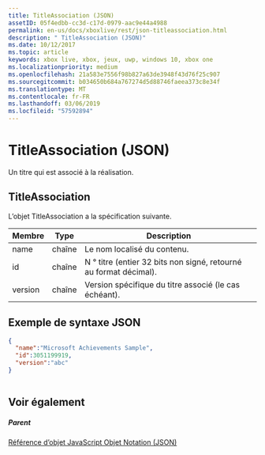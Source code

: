 ```yaml
---
title: TitleAssociation (JSON)
assetID: 05f4edbb-cc3d-c17d-0979-aac9e44a4988
permalink: en-us/docs/xboxlive/rest/json-titleassociation.html
description: " TitleAssociation (JSON)"
ms.date: 10/12/2017
ms.topic: article
keywords: xbox live, xbox, jeux, uwp, windows 10, xbox one
ms.localizationpriority: medium
ms.openlocfilehash: 21a583e7556f98b827a63de3948f43d76f25c907
ms.sourcegitcommit: b034650b684a767274d5d88746faeea373c8e34f
ms.translationtype: MT
ms.contentlocale: fr-FR
ms.lasthandoff: 03/06/2019
ms.locfileid: "57592894"
---
```

# <a name="titleassociation-json"></a>TitleAssociation (JSON)
Un titre qui est associé à la réalisation. 
<a id="ID4EN"></a>

 
## <a name="titleassociation"></a>TitleAssociation
 
L’objet TitleAssociation a la spécification suivante.
 
| Membre| Type| Description| 
| --- | --- | --- | 
| name| chaîne| Le nom localisé du contenu.| 
| id| chaîne| N ° titre (entier 32 bits non signé, retourné au format décimal).| 
| version| chaîne| Version spécifique du titre associé (le cas échéant).| 
  
<a id="ID4E4B"></a>

 
## <a name="sample-json-syntax"></a>Exemple de syntaxe JSON
 

```json
{
  "name":"Microsoft Achievements Sample",
  "id":3051199919,
  "version":"abc"
}
    
```

  
<a id="ID4EGC"></a>

 
## <a name="see-also"></a>Voir également
 
<a id="ID4EIC"></a>

 
##### <a name="parent"></a>Parent 

[Référence d’objet JavaScript Objet Notation (JSON)](atoc-xboxlivews-reference-json.md)

   